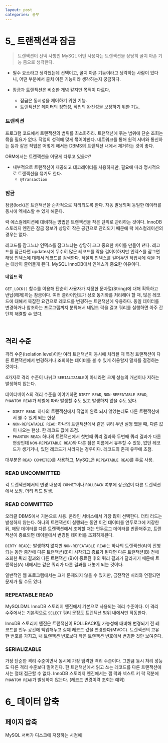 ```yaml
---
layout: post
categories: 공부 
---
```


# 5_ 트랜잭션과 잠금 

> 트랜잭션이 선택 사항인 MySQL 어떤 사용자는 트랜잭션을 상당히 골치 아픈 기능 쯤으로 생각한다.
- 필수 요소라고 생각했는데 선택이고, 골치 아픈 기능이라고 생각하는 사람이 있다니, 어떤 부분에서 골치 아픈 기능이라 생각하는지 궁금하다.

- 잠금과 트랜잭션은 비슷한 개념 같지만 목적이 다르다. 
    - 잠금은 동시성을 제어하기 위한 기능. 
    - 트랜잭션은 데이터의 정합성, 작업의 완전성을 보장하기 위한 기능.

### 트랜잭션 
프로그램 코드에서 트랜잭션의 범위를 최소화하라. 트랜잭션에 묶는 범위에 단순 조회는 묶을 필요가 없다. 작업의 성격에 맞게 묶어야한다. 네트워크를 통해 원격 서버와 통신하는 등과 같은 작업은 어떻게 해서든 DBMS의 트랜잭션 내에서 제거하는 것이 좋다.    

ORM에서는 트랜잭션을 어떻게 다루고 있을까?   
- 내부적으로 트랜잭션이 제공되고 데코레이터를 사용하지만, 필요에 따라 명시적으로 트랜잭션을 묶기도 한다.
    - `@Transaction`

### 잠금 
잠금(lock)은 트랜잭션을 순차적으로 처리되도록 한다. 자동 발생되며 동일한 데이터를 동시에 엑세스할 수 있게 해준다.   

락 에스컬레이션에 대비하는 방법은 트랜잭션을 작은 단위로 관리하는 것이다. InnoDB 스토리지 엔진은 잠금 정보가 상당히 작은 공간으로 관리되기 때문에 락 에스컬레이션의 경우는 없다.   

레코드를 잠그느냐 인덱스를 잠그느냐는 상당히 크고 중요한 차이를 만들어 낸다. 레코드를 잠근다면 update시에 무수히 많은 레코드를 락을 걸어야하지만 인덱스를 잠그면 해당 인덱스에 대해서 레코드를 검색한다. 적절히 인덱스를 걸어두면 작업시에 락을 거는 대상이 줄어들게 된다. MySQL InnoDB에서 인덱스가 중요한 이유이다. 

#### 네임드 락
`GET_LOCK()` 함수를 이용해 단순히 사용자가 지정한 문자열(String)에 대해 획득하고 반납(해제)하는 잠금이다. 여러 클라이언트가 상호 동기화를 처리해야 할 때, 많은 레코드에 대해서 복잡한 요건으로 레코드를 변경하는 트랜잭션에 유용하다. 
동일 데이터를 변경하거나 참조하는 프로그램끼지 분류해서 네임드 락을 걸고 쿼리를 실행하면 아주 간단히 해결할 수 있다. 

<br>

## 격리 수준
격리 수준(isolation level)이란 여러 트랜잭션이 동시에 처리될 때 특정 트랜잭션이 다른 트랜잭션에서 변경하거나 조회하는 데이터를 볼 수 있게 허용할지 말지를 결정하는 것이다. 

4가지로 격리 수준이 나뉘고 `SERIALIZABLE`이 아니라면 크게 성능의 개선이나 저하는 발생하지 않는다. 

데이터베이스의 격리 수준을 이야기하면 `DIRTY READ`, `NON-REPEATABLE READ`, `PHANTOM READ`가 레벨에 따라 발생할 수도 있고 발생하지 않을 수도 있다. 
- `DIRTY READ`: 하나의 트랜잭션에서 작업이 완료 되지 않았는데도 다른 트랜잭션에서 볼 수 있게 되는 현상. 
- `NON-REPEATABLE READ`: 하나의 트랜잭션에서 같은 쿼리 두번 실행 했을 때, 다른 값이 나오는 현상. 한 레코드 값에 초점.
- `PHANTOM READ`: 하나의 트랜잭션에서 첫번째 쿼리 결과와 두번째 쿼리 결과가 다른 현상인데 `NON-REPEATABLE READ`와 다른 점은 이름에서 유추할 수 있듯, 없던 레코드가 생기거나, 있던 레코드가 사라지는 경우이다. 레코드의 존재 유무에 초점. 

대부분은 `READ COMMITED`를 사용하고, MySQL은 `REPEATABLE READ`를 주로 사용. 

### READ UNCOMMITTED
각 트랜잭션에서의 변경 내용이 `COMMIT`이나 `ROLLBACK` 여부에 상관없이 다른 트랜잭션에서 보임. 
더티 리드 발생. 

### READ COMMITTED
오라클 DBMS에서 기본으로 사용. 온라인 서비스에서 가장 많이 선택한다. 더티 리드는 발생하지 않는다. 하나의 트랜잭션이 실행되는 동안 이전 데이터를 언두로그에 저장한 뒤, 해당 데이터를 다른 트랜잭션에서 조회할 때는 언두로그 데이터를 반환해주고, 트랜잭션이 종료되면 테이블에서 변경된 데이터를 조회하게된다. 

`DIRTY READ`는 발생하지 않지만 `NON-REPEATABLE READ`는 하나의 트랜잭션(A)이 진행되는 동안 중간에 다른 트랜잭션(B)이 시작되고 종료가 된다면 다른 트랜잭션(B) 전에 조회한 쿼리 결과와 다른 트랜잭션
(B)이 종료된 후의 쿼리 결과가 달라지기 때문에 트랜잭션(A) 내에서는 같은 쿼리가 다른 결과를 내놓게 되는 것이다. 

일반적인 웹 프로그램에서는 크게 문제되지 않을 수 있지만, 금전적인 처리와 연결되면 문제가 될 수도 있다. 

### REPEATABLE READ 
MySQLDML InnoDB 스토리지 엔진에서 기본으로 사용되는 격리 수준이다. 이 격리 수주에서는 기본적으로 `SELECT` 쿼리 문장도 트랜잭션 범위 내에서만 작동한다. 

InnoDB 스토리지 엔진은 트랜잭션이 ROLLBACK될 가능성에 대비해 변경되기 전 레코드를 언두 공간에 백업해두고 실제 레코드 값을 변경한다(MVCC). 트랜잭션의 고유한 번호를 가지고, 내 트랜잭션 번호보다 작은 트랜잭션 번호에서 변경한 것만 보여준다. 

### SERIALIZABLE 
가장 단순한 격리 수준이면서 동시에 가장 엄격한 격리 수준이다. 그만큼 동시 처리 성능도 다른 격리 수준보다 떨어진다. 
한 트랜잭션에서 읽고 쓰는 레코드를 다른 트랜잭션에서는 절대 접근할 수 없다. InnoDB 스토리지 엔진에서는 갭 락과 넥스트 키 락 덕분에 `PHANTOM READ`가 발생하지 않는다. (레코드 변경이력 조회는 예외)

# 6_ 데이터 압축

## 페이지 압축
MySQL 서버가 디스크에 저장하는 시점에 
